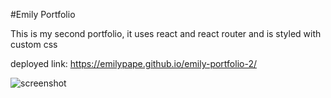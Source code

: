 #Emily Portfolio

This is my second portfolio, it uses react and react router and is styled with custom css

deployed link: https://emilypape.github.io/emily-portfolio-2/

![screenshot](../../week20/emily-portfolio-2/src/assets/images/screenshot.png)
